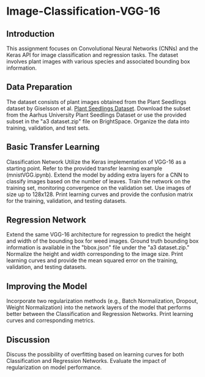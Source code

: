 # Image-Classification-VGG-16

## Introduction
This assignment focuses on Convolutional Neural Networks (CNNs) and the Keras API for image classification and regression tasks. The dataset involves plant images with various species and associated bounding box information.

## Data Preparation
The dataset consists of plant images obtained from the Plant Seedlings dataset by Giselsson et al. [Plant Seedlings Dataset](https://vision.eng.au.dk/plant-seedlings-dataset/). Download the subset from the Aarhus University Plant Seedlings Dataset or use the provided subset in the "a3 dataset.zip" file on BrightSpace. Organize the data into training, validation, and test sets.

## Basic Transfer Learning
Classification Network
Utilize the Keras implementation of VGG-16 as a starting point. Refer to the provided transfer learning example (mnistVGG.ipynb). Extend the model by adding extra layers for a CNN to classify images based on the number of leaves. Train the network on the training set, monitoring convergence on the validation set. Use images of size up to 128x128. Print learning curves and provide the confusion matrix for the training, validation, and testing datasets.

## Regression Network
Extend the same VGG-16 architecture for regression to predict the height and width of the bounding box for weed images. Ground truth bounding box information is available in the "bbox.json" file under the "a3 dataset.zip." Normalize the height and width corresponding to the image size. Print learning curves and provide the mean squared error on the training, validation, and testing datasets.

## Improving the Model
Incorporate two regularization methods (e.g., Batch Normalization, Dropout, Weight Normalization) into the network layers of the model that performs better between the Classification and Regression Networks. Print learning curves and corresponding metrics.

## Discussion
Discuss the possibility of overfitting based on learning curves for both Classification and Regression Networks. Evaluate the impact of regularization on model performance.


